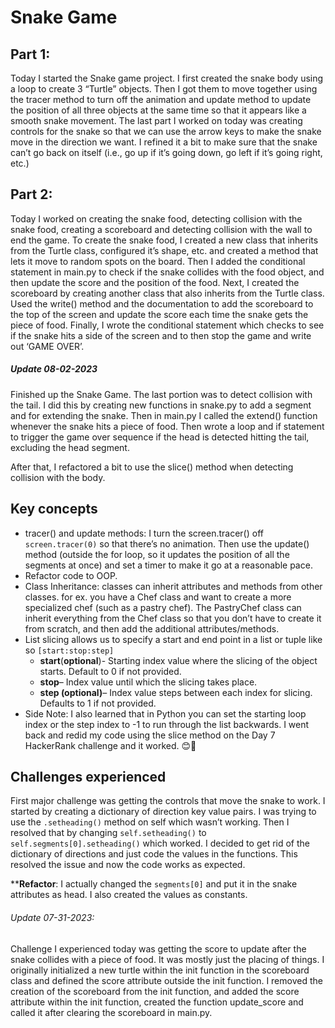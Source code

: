 # Snake Game

## Part 1:

Today I started the Snake game project. I first created the snake body using
a loop to create 3 “Turtle” objects. Then I got them to move together using
the tracer method to turn off the animation and update method to update the
position of all three objects at the same time so that it appears like a
smooth snake movement. The last part I worked on today was creating controls
for the snake so that we can use the arrow keys to make the snake move in
the direction we want. I refined it a bit to make sure that the snake can’t
go back on itself (i.e., go up if it’s going down, go left if it’s going
right, etc.)

## Part 2:

Today I worked on creating the snake food, detecting collision with the snake food, creating a scoreboard and detecting
collision with the wall to end the game. To create the snake food, I created a new class that inherits from the Turtle
class, configured it’s shape, etc. and created a method that lets it move to random spots on the board. Then I added the
conditional statement in main.py to check if the snake collides with the food object, and then update the score and the
position of the food. Next, I created the scoreboard by creating another class that also inherits from the Turtle class.
Used the write() method and the documentation to add the scoreboard to the top of the screen and update the score each
time the snake gets the piece of food. Finally, I wrote the conditional statement which checks to see if the snake hits
a side of the screen and to then stop the game and write out ‘GAME OVER’.

##### Update 08-02-2023

Finished up the Snake Game. The last portion was to detect collision with the tail. I did this by creating new functions
in snake.py to add a segment and for extending the snake. Then in main.py I called the extend() function whenever the
snake hits a piece of food. Then wrote a loop and if statement to trigger the game over sequence if the head is detected
hitting the tail, excluding the head segment.

After that, I refactored a bit to use the slice() method when detecting collision with the body.

## Key concepts

- tracer() and update methods: I turn the screen.tracer() off `screen.tracer(0)` so that there’s no animation. Then use
  the update() method (outside the for loop, so it updates the position of all the segments at once) and set a timer
  to make it go at a reasonable pace.
- Refactor code to OOP.
- Class Inheritance: classes can inherit attributes and methods from other classes. for ex. you have a Chef class and
  want to create a more specialized chef (such as a pastry chef). The PastryChef class can inherit everything from the
  Chef class so that you don’t have to create it from scratch, and then add the additional attributes/methods.
- List slicing allows us to specify a start and end point in a list or tuple like so `[start:stop:step]`
    - **start**(**optional**)- Starting index value where the slicing of the object starts. Default to 0 if not
      provided.
    - **stop**– Index value until which the slicing takes place.
    - **step (optional)**– Index value steps between each index for slicing. Defaults to 1 if not provided.
- Side Note: I also learned that in Python you can set the starting loop index or the step index to -1 to run through the list
  backwards. I went back and redid my code using the slice method on the Day 7 HackerRank challenge and it worked. 😊🎉

## Challenges experienced

First major challenge was getting the controls that move the snake to work.
I started by creating a dictionary of direction key value pairs.
I was trying to use the `.setheading()` method on self which wasn’t working.
Then I resolved that by changing `self.setheading()` to
`self.segments[0].setheading()` which worked. I decided to get rid of the
dictionary of directions and just code the values in the functions.
This resolved the issue and now the code works as expected.

****Refactor**: I actually changed the `segments[0]` and put it in
the snake attributes as head. I also created the values as constants.

###### Update 07-31-2023:

Challenge I experienced today was getting the score to update after the snake collides with a piece of food. It was
mostly
just the placing of things. I originally initialized a new turtle within the init function in the scoreboard class and
defined the score attribute outside the init function. I removed the creation of the scoreboard from the init
function, and added the score attribute within the init function, created the function update_score and called it after
clearing the scoreboard in main.py.
